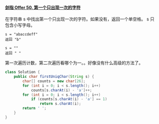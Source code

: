 #### [剑指 Offer 50. 第一个只出现一次的字符](https://leetcode-cn.com/problems/di-yi-ge-zhi-chu-xian-yi-ci-de-zi-fu-lcof/)

在字符串 s 中找出第一个只出现一次的字符。如果没有，返回一个单空格。 s 只包含小写字母。

```
s = "abaccdeff"
返回 "b"

s = "" 
返回 " "
```

第一次遍历计数，第二次遍历看哪个为一。。好像没有什么高级的方法了。

```java
class Solution {
    public char firstUniqChar(String s) {
        char[] counts = new char[26];
        for (int i = 0; i < s.length(); i++)
            counts[s.charAt(i) - 'a']++;
        for (int i = 0; i < s.length(); i++)
            if (counts[s.charAt(i) - 'a'] == 1)
                return s.charAt(i);
        return ' ';
    }
}
```

